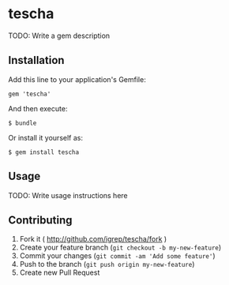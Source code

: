 # tescha

TODO: Write a gem description

## Installation

Add this line to your application's Gemfile:

    gem 'tescha'

And then execute:

    $ bundle

Or install it yourself as:

    $ gem install tescha

## Usage

TODO: Write usage instructions here

## Contributing

1. Fork it ( http://github.com/igrep/tescha/fork )
2. Create your feature branch (`git checkout -b my-new-feature`)
3. Commit your changes (`git commit -am 'Add some feature'`)
4. Push to the branch (`git push origin my-new-feature`)
5. Create new Pull Request
